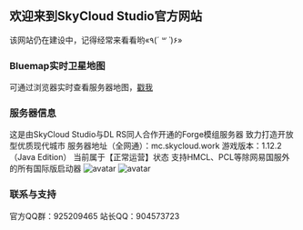 ## 欢迎来到SkyCloud Studio官方网站

该网站仍在建设中，记得经常来看看哟«٩(*´ ꒳ `*)۶»

### Bluemap实时卫星地图

可通过浏览器实时查看服务器地图，[戳我](https://skycloud.minasan.xyz/) 

### 服务器信息

这是由SkyCloud Studio与DL RS同人合作开通的Forge模组服务器
致力打造开放型优质现代城市
服务器地址（全网通）：mc.skycloud.work
游戏版本：1.12.2（Java Edition）
当前属于【正常运营】状态
支持HMCL、PCL等除网易国服外的所有国际版启动器
![avatar](axa.huaop.top:8100/imgs/seve1.jpg)
![avatar](axa.huaop.top:8100/imgs/seve2.jpg)

### 联系与支持

官方QQ群：925209465
站长QQ：904573723
